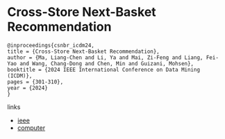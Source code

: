# Cross-Store Next-Basket Recommendation

```
@inproceedings{csnbr_icdm24,
title = {Cross-Store Next-Basket Recommendation},
author = {Ma, Liang-Chen and Li, Ya and Mai, Zi-Feng and Liang, Fei-Yao and Wang, Chang-Dong and Chen, Min and Guizani, Mohsen},
booktitle = {2024 IEEE International Conference on Data Mining (ICDM)},
pages = {301-310},
year = {2024}
}
```

links
- [ieee](https://doi.org/10.1109/ICDM59182.2024.00037)
- [computer](https://doi.ieeecomputersociety.org/10.1109/ICDM59182.2024.00037)
